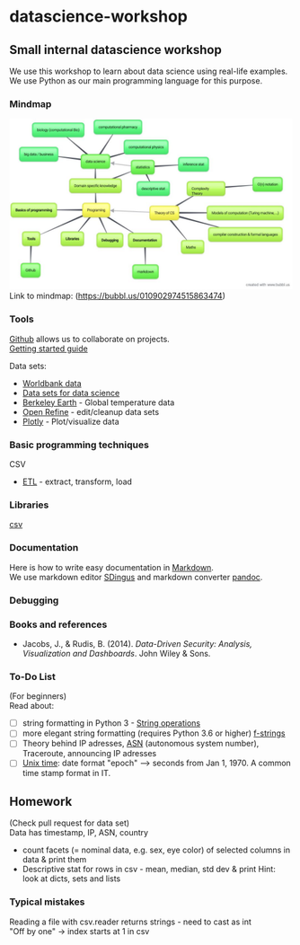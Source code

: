# datascience-workshop

## Small internal datascience workshop

We use this workshop to learn about data science using real-life examples.  
We use Python as our main programming language for this purpose.  

### Mindmap

![mindmap](https://github.com/OreoCassowary/datascience-workshop/blob/master/datascience-workshop-Mind-Map.jpg "Mindmap to structure our project")  
Link to mindmap: (https://bubbl.us/010902974515863474)  

### Tools

[Github](https://github.com/) allows us to collaborate on projects.  
[Getting started guide](https://guides.github.com/activities/hello-world/)  

Data sets:
- [Worldbank data](data.worldbank.org)
- [Data sets for data science](https://www.dataquest.io/blog/free-datasets-for-projects/)
- [Berkeley Earth](http://berkeleyearth.org/data/) - Global temperature data
- [Open Refine](http://openrefine.org/) - edit/cleanup data sets
- [Plotly](https://plot.ly) - Plot/visualize data


### Basic programming techniques

CSV 
- [ETL](https://en.wikipedia.org/wiki/Extract,_transform,_load) - extract, transform, load

### Libraries

[csv](https://docs.python.org/3/library/csv.html)  

### Documentation

Here is how to write easy documentation in [Markdown](https://daringfireball.net/projects/markdown).  
We use markdown editor [SDingus](https://daringfireball.net/projects/markdown/dingus) and markdown converter [pandoc](http://pandoc.org/).  

### Debugging


### Books and references

- Jacobs, J., & Rudis, B. (2014). *Data-Driven Security: Analysis, Visualization and Dashboards*. John Wiley & Sons.

### To-Do List

(For beginners)  
Read about:
- [ ] string formatting in Python 3 - [String operations](https://docs.python.org/3.3/library/string.html)
- [ ] more elegant string formatting (requires Python 3.6 or higher) [f-strings](https://docs.python.org/3/reference/lexical_analysis.html#f-strings)
- [ ] Theory behind IP adresses, [ASN](https://en.wikipedia.org/wiki/Autonomous_System_Number) (autonomous system number), Traceroute, announcing IP adresses
- [ ] [Unix time](https://en.wikipedia.org/wiki/Unix_time): date format "epoch" --> seconds from Jan 1, 1970. A common time stamp format in IT.

## Homework 

(Check pull request for data set)  
Data has timestamp, IP, ASN, country

- count facets (= nominal data, e.g. sex, eye color) of selected columns in data & print them
- Descriptive stat for rows in csv - mean, median, std dev & print
Hint: look at dicts, sets and lists

### Typical mistakes

Reading a file with csv.reader returns strings - need to cast as int  
"Off by one" -> index starts at 1 in csv
